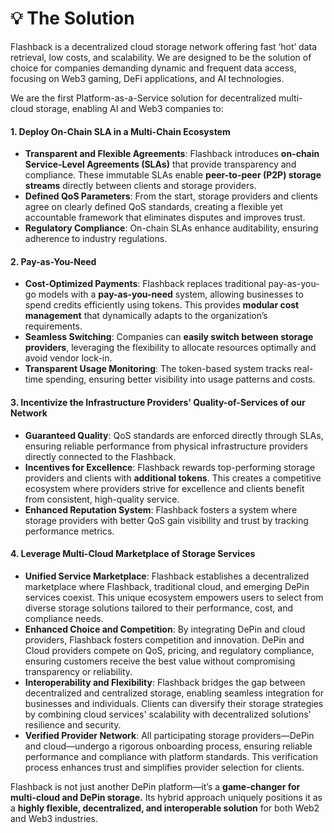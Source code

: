 # 💡 The Solution

Flashback is a decentralized cloud storage network offering fast ‘hot’ data retrieval, low costs, and scalability. We are designed to be the solution of choice for companies demanding dynamic and frequent data access, focusing on Web3 gaming, DeFi applications, and AI technologies.&#x20;

We are the first Platform-as-a-Service solution for decentralized multi-cloud storage, enabling AI and Web3 companies to:

#### **1. Deploy On-Chain SLA in a Multi-Chain Ecosystem**

* **Transparent and Flexible Agreements**: Flashback introduces **on-chain Service-Level Agreements (SLAs)** that provide transparency and compliance. These immutable SLAs enable **peer-to-peer (P2P) storage streams** directly between clients and storage providers.
* **Defined QoS Parameters**: From the start, storage providers and clients agree on clearly defined QoS standards, creating a flexible yet accountable framework that eliminates disputes and improves trust.
* **Regulatory Compliance**: On-chain SLAs enhance auditability, ensuring adherence to industry regulations.

#### **2. Pay-as-You-Need**

* **Cost-Optimized Payments**: Flashback replaces traditional pay-as-you-go models with a **pay-as-you-need** system, allowing businesses to spend credits efficiently using tokens. This provides **modular cost management** that dynamically adapts to the organization’s requirements.
* **Seamless Switching**: Companies can **easily switch between storage providers**, leveraging the flexibility to allocate resources optimally and avoid vendor lock-in.
* **Transparent Usage Monitoring**: The token-based system tracks real-time spending, ensuring better visibility into usage patterns and costs.

#### **3.  Incentivize the Infrastructure Providers' Quality-of-Services of our Network**

* **Guaranteed Quality**: QoS standards are enforced directly through SLAs, ensuring reliable performance from physical infrastructure providers directly connected to the Flashback.
* **Incentives for Excellence**: Flashback rewards top-performing storage providers and clients with **additional tokens**. This creates a competitive ecosystem where providers strive for excellence and clients benefit from consistent, high-quality service.
* **Enhanced Reputation System**: Flashback fosters a system where storage providers with better QoS gain visibility and trust by tracking performance metrics.

#### **4. Leverage Multi-Cloud** Marketplace of Storage Services

* **Unified Service Marketplace**: Flashback establishes a decentralized marketplace where Flashback, traditional cloud, and emerging DePin services coexist. This unique ecosystem empowers users to select from diverse storage solutions tailored to their performance, cost, and compliance needs.
* **Enhanced Choice and Competition**: By integrating DePin and cloud providers, Flashback fosters competition and innovation. DePin and Cloud providers compete on QoS, pricing, and regulatory compliance, ensuring customers receive the best value without compromising transparency or reliability.
* **Interoperability and Flexibility**: Flashback bridges the gap between decentralized and centralized storage, enabling seamless integration for businesses and individuals. Clients can diversify their storage strategies by combining cloud services' scalability with decentralized solutions' resilience and security.
* **Verified Provider Network**: All participating storage providers—DePin and cloud—undergo a rigorous onboarding process, ensuring reliable performance and compliance with platform standards. This verification process enhances trust and simplifies provider selection for clients.

Flashback is not just another DePin platform—it’s a **game-changer for multi-cloud and DePin storage.** Its hybrid approach uniquely positions it as a **highly flexible, decentralized, and interoperable solution** for both Web2 and Web3 industries.
